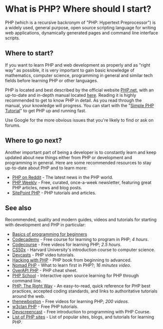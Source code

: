 # What is PHP? Where should I start?

PHP (which is a recursive backronym of "PHP: Hypertext Preprocessor") is a
widely used, general purpose, open source scripting language for writing web
applications, dynamically generated pages and command line interface scripts.

## Where to start?

If you want to learn PHP and web development as properly and as "right way" as
possible, it is very important to gain basic knowledge of mathematics, computer
science, programming in general and similar tech fields before learning PHP or
other languages.

PHP is located and best described by the official website
[PHP.net](http://php.net), with an up-to-date and in-depth manual located
[here](http://php.net/manual). Reading it is highly recommended to get to know
PHP in detail. As you read through the manual, your knowledge will progress.
You can start with the "[Simple PHP Tutorial](http://php.net/manual/en/tutorial.php)"
to get PHP up and running fast.

Use Google for the more obvious issues that you're likely to find or ask on
forums.

## Where to go next?

Another important part of being a developer is to constantly learn and keep
updated about new things either from PHP or development and programming in
general. Here are some recommended resources to stay up-to-date about PHP and
to learn more:

* [PHP on Reddit](https://www.reddit.com/r/PHP) - The latest news in the PHP
  world.
* [PHP Weekly](http://phpweekly.com) - Free, curated, once-a-week newsletter,
  featuring great PHP articles, news and blog posts.
* [SitePoint PHP](https://www.sitepoint.com/php/) - PHP tutorials and articles.

## See also

Recommended, quality and modern guides, videos and tutorials for starting with
development and PHP in particular:

* [Basics of programming for beginners](http://avinashseth.com/basics-programming-for-beginners/)
* [Codecademy](http://www.codecademy.com/tracks/php) - Free course for learning
  to program in PHP; *4 hours*.
* [Codecourse](https://www.youtube.com/watch?v=QRmmISj6Rrw&list=PLfdtiltiRHWFD41D_LDomY1Fb-O9MtFqq) -
  Free videos for learning PHP; *2.5 hours*.
* [CS50x](https://www.edx.org/course/introduction-computer-science-harvardx-cs50x) -
  Harvard University's introduction course to computer science.
* [Devcasts](https://www.devcasts.io/tag/php/) - PHP video tutorials.
* [Hacking with PHP](http://www.hackingwithphp.com/) - PHP book from beginning
  to advanced.
* [Nomad PHP](https://www.youtube.com/watch?v=LpDSq7K_sUg) - What to learn
  first in PHP?; *16 minutes video*.
* [OverAPI PHP](http://overapi.com/php) - PHP cheat sheet.
* [PHP School](http://phpschool.io) - Interactive open source learning for PHP
  through command line.
* [PHP: The Right Way](http://phptherightway.com) - An easy-to-read, quick
  reference for PHP best practices, accepted coding standards, and links to
  authoritative tutorials around the web.
* [thenewboston](https://www.thenewboston.com/videos.php?cat=11) - Free videos
  for learning PHP; *200 videos*.
* [w3clan PHP](http://php.w3clan.com) - Free PHP tutorials.
* [Devscreencast](https://devscreencast.com/courses/introduction-to-programming-with-php) -
  Free introduction to programming with PHP Course.
* [List of PHP sites](https://www.cybrhome.com/topic/php-tutorials) - List of
  popular sites, blogs, and tutorials for learning PHP.
